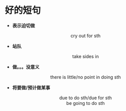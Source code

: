 # 好的短句
- **表示迫切做**

<center>cry out for sth</center>

- **站队**

<center>take sides in</center>

- **做。。。没意义**
  
 <center> there is little/no point in doing sth</center>

- **将要做/预计做某事**
<center>due to do sth/due for sth</center>

<center>be going to do sth</center>
 